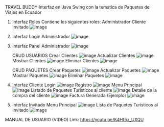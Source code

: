 TRAVEL BUDDY
Interfaz en Java Swing con la tematica de Paquetes de Viajes en Ecuador

1) Interfaz Roles
   Contiene los siguientes roles:
   Administrador
   Cliente
   Invitado
   ![image](https://github.com/user-attachments/assets/1691cc7a-14d7-43d9-bcf8-ad06b629e3e3)

2) Interfaz Login Administrador
   ![image](https://github.com/user-attachments/assets/6ae2bf15-7a14-4670-8fae-55506f83a888)

3) Interfaz Panel Administrador
   ![image](https://github.com/user-attachments/assets/79a3c960-6e98-44bd-bd46-ac1cb1f3813a)

   CRUD USUARIOS
   Crear Clientes
   ![image](https://github.com/user-attachments/assets/182d58e3-50f7-42d8-90dc-0e6872f05c1a)
   Actualizar Clientes
   ![image](https://github.com/user-attachments/assets/294ffab6-aa0d-44f6-a606-366f45779026)
   Mostrar Clientes
   ![image](https://github.com/user-attachments/assets/d4d444fe-673c-4047-b4ee-50eb5345bcd0)
   Eliminar Clientes
   ![image](https://github.com/user-attachments/assets/ef3b4960-4ebf-4d2e-986b-ecf56e079664)

   CRUD PAQUETES
   Crear Paquetes
   ![image](https://github.com/user-attachments/assets/02cd62a5-c1f9-4bac-983e-af3216c8386f)
   Actualizar Paquetes
   ![image](https://github.com/user-attachments/assets/e6bc852d-bcc7-4bfc-bafd-c373a15f8cd7)
   Mostrar Paquetes
   ![image](https://github.com/user-attachments/assets/f404ea8c-3363-49d2-ab06-758c20a7ff16)
   Eliminar Paquetes
   ![image](https://github.com/user-attachments/assets/83298eb2-a0f4-4384-9ed8-19768e61ea7b)
   
4) Interfaz Cliente
   Login
   ![image](https://github.com/user-attachments/assets/9bb21046-4734-4735-95d8-c03c2cc154b0)
   Registro
   ![image](https://github.com/user-attachments/assets/c1a89060-3460-4bcb-a9b8-cdc477f89543)
   Menu Principal
   ![image](https://github.com/user-attachments/assets/a215f851-1705-43e3-9781-8ffacf1413be)
   Listado de Paquetes Turisticos al cliente
   ![image](https://github.com/user-attachments/assets/8ee2b4f5-b0a2-43a3-8bdb-e75261446647)
   Detalle de la compra del cliente
   ![image](https://github.com/user-attachments/assets/5eed86e6-8342-4453-9eec-8733036ea233)
   Factura Generada (Ejemplo)
   ![image](https://github.com/user-attachments/assets/4121f323-f6db-4031-998d-45113c5e2e54)
5) Interfaz Invitado
   Menu Principal
   ![image](https://github.com/user-attachments/assets/9f91c722-6f43-48bd-bd76-bdf87c9b8fd7)
   Lista de Paquetes Turisticos al Invitado
   ![image](https://github.com/user-attachments/assets/9256f954-91d4-4468-a05e-d24815477f0d)

MANUAL DE USUARIO (VIDEO)
Link: https://youtu.be/K4Hf5z_UXQU














   
   
